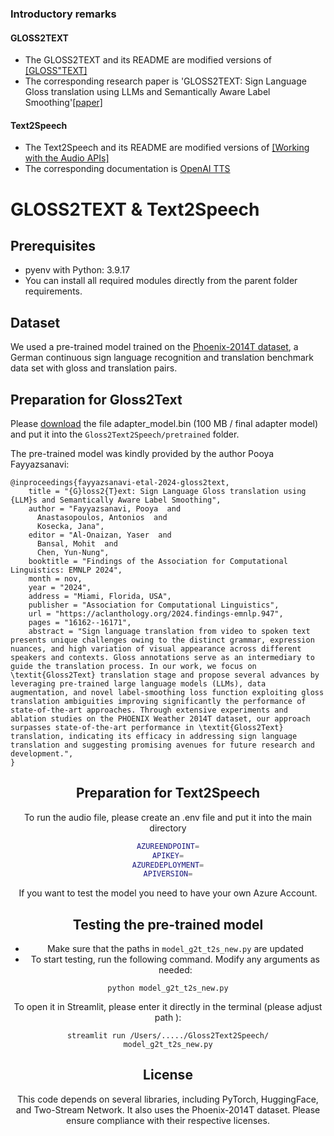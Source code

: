### Introductory remarks
#### GLOSS2TEXT
- The GLOSS2TEXT and its README are modified versions of [[GLOSS"TEXT]](https://github.com/pooyafayyaz/Gloss2Text)
- The corresponding research paper is 'GLOSS2TEXT: Sign Language Gloss translation using LLMs and Semantically Aware Label Smoothing'[[paper]](https://aclanthology.org/2024.findings-emnlp.947/)

#### Text2Speech
- The Text2Speech and its README are modified versions of [[Working with the Audio APIs]](https://github.com/ReallyEasyAI/Working-with-the-Audio-APIs)
- The corresponding documentation is [OpenAI TTS](https://platform.openai.com/docs/guides/text-to-speech)

# GLOSS2TEXT & Text2Speech

## Prerequisites
- pyenv with Python: 3.9.17
- You can install all required modules directly from the parent folder requirements.

## Dataset
We used a pre-trained model trained on the [Phoenix-2014T dataset](https://www-i6.informatik.rwth-aachen.de/~koller/RWTH-PHOENIX-2014-T/), a German continuous sign language recognition and translation benchmark data set with gloss and translation pairs.

## Preparation for Gloss2Text
Please [download](https://drive.google.com/file/d/1eoV_DNfuEXXSLMCM3WwHgPzgGEuWLCSD/view?usp=sharing) the file adapter_model.bin (100 MB / final adapter model) and put it into the `Gloss2Text2Speech/pretrained` folder.  

The pre-trained model was kindly provided by the author Pooya Fayyazsanavi:

```
@inproceedings{fayyazsanavi-etal-2024-gloss2text,
    title = "{G}loss2{T}ext: Sign Language Gloss translation using {LLM}s and Semantically Aware Label Smoothing",
    author = "Fayyazsanavi, Pooya  and
      Anastasopoulos, Antonios  and
      Kosecka, Jana",
    editor = "Al-Onaizan, Yaser  and
      Bansal, Mohit  and
      Chen, Yun-Nung",
    booktitle = "Findings of the Association for Computational Linguistics: EMNLP 2024",
    month = nov,
    year = "2024",
    address = "Miami, Florida, USA",
    publisher = "Association for Computational Linguistics",
    url = "https://aclanthology.org/2024.findings-emnlp.947",
    pages = "16162--16171",
    abstract = "Sign language translation from video to spoken text presents unique challenges owing to the distinct grammar, expression nuances, and high variation of visual appearance across different speakers and contexts. Gloss annotations serve as an intermediary to guide the translation process. In our work, we focus on \textit{Gloss2Text} translation stage and propose several advances by leveraging pre-trained large language models (LLMs), data augmentation, and novel label-smoothing loss function exploiting gloss translation ambiguities improving significantly the performance of state-of-the-art approaches. Through extensive experiments and ablation studies on the PHOENIX Weather 2014T dataset, our approach surpasses state-of-the-art performance in \textit{Gloss2Text} translation, indicating its efficacy in addressing sign language translation and suggesting promising avenues for future research and development.",
}

```
<div align="center">

## Preparation for Text2Speech
To run the audio file, please create an .env file and put it into the main directory
```BASH
AZUREENDPOINT=
APIKEY=
AZUREDEPLOYMENT=
APIVERSION=
```
If you want to test the model you need to have your own Azure Account.

## Testing the pre-trained model
- Make sure that the paths in `model_g2t_t2s_new.py` are updated
- To start testing, run the following command. Modify any arguments as needed:
```
python model_g2t_t2s_new.py
```
To open it in Streamlit, please enter it directly in the terminal (please adjust path
):

```
streamlit run /Users/...../Gloss2Text2Speech/
model_g2t_t2s_new.py
```

## License
This code depends on several libraries, including PyTorch, HuggingFace, and Two-Stream Network. It also uses the Phoenix-2014T dataset. Please ensure compliance with their respective licenses.
